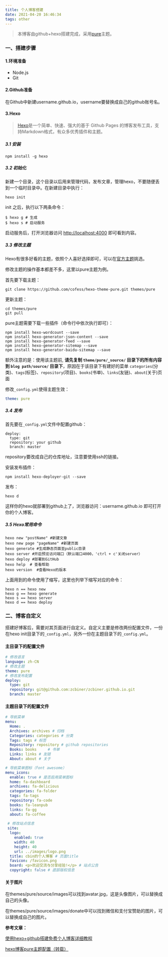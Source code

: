 ```yaml
---
title: 个人博客搭建
date: 2021-04-20 16:46:34
tags: other
---
```


> 本博客由github+hexo搭建完成，采用[pure](https://github.com/cofess/hexo-theme-pure/tree/2ec7633df115f03c69d3b410ceaf2f2a25ad5398)主题。

### 一、搭建步骤

#### 1.环境准备

- Node.js
- Git

#### 2.Github准备

在Github中新建username.github.io，username要替换成自己的github账号名。

#### 3.Hexo

> [Hexo](http://hexo.io/)是一个简单、快速、强大的基于 Github Pages 的博客发布工具，支持Markdown格式，有众多优秀插件和主题。

##### 3.1 安装

```shell
npm install -g hexo
```

##### 3.2 初始化

新建一个目录，这个目录以后用来管理代码，发布文章，管理hexo，不要随便丢到一个临时目录中。在新建目录中执行：

```shell
hexo init
```

init 之后，执行以下两条命令：

```
$ hexo g # 生成
$ hexo s # 启动服务
```

启动服务后，打开浏览器访问 [http://localhost:4000](http://localhost:4000/) 即可看到内容。

##### 3.3 修改主题

Hexo有很多好看的主题，依照个人喜好选择即可，可以在[官方主题](https://hexo.io/themes/)挑选。

修改主题的操作基本都差不多，这里以pure主题为例。

首先要下载主题：

```shell
git clone https://github.com/cofess/hexo-theme-pure.git themes/pure
```

更新主题：

```shell
cd themes/pure
git pull
```

pure主题需要下载一些插件（命令行中依次执行即可）：

```shell
npm install hexo-wordcount --save
npm install hexo-generator-json-content --save
npm install hexo-generator-feed --save
npm install hexo-generator-sitemap --save
npm install hexo-generator-baidu-sitemap --save
```

额外注意的是：使用该主题前, **请先复制 `theme/pure/_source/` 目录下的所有内容到 `blog path/source/` 目录下**，原因在于该目录下有建好的菜单 `categories`(分类)、`tags`(标签)、`repository`(项目)、`books`(书单)、`links`(友链)、`about`(关于)页面

修改``_config.yml``使得主题生效：

```yaml
theme: pure
```

##### 3.4 发布

首先要在``_config.yml``文件中配置github：

```
deploy:
  type: git
  repository: your github 
  branch: master
```

repository要改成自己的仓库地址，注意要使用ssh的链接。

安装发布插件：

```shell
npm install hexo-deployer-git --save
```

发布：

```shell
hexo d
```

这样你的hexo就部署到github上了，浏览器访问：username.github.io 即可打开你的个人博客。

##### 3.5 Hexo常用命令

```shell
hexo new "postName" #新建文章
hexo new page "pageName" #新建页面
hexo generate #生成静态页面至public目录
hexo server #开启预览访问端口（默认端口4000，'ctrl + c'关闭server）
hexo deploy #部署到GitHub
hexo help  # 查看帮助
hexo version  #查看Hexo的版本
```

上面用到的命令使用了缩写，这里也列举下缩写对应的命令：

```shell
hexo n == hexo new
hexo g == hexo generate
hexo s == hexo server
hexo d == hexo deploy
```

### 二、博客自定义

搭建好博客后，需要对其页面进行自定义。自定义主要是修改两份配置文件，一份在hexo init目录下的``_config.yml``，另外一份在主题目录下的``_config.yml``。

#### 主目录下的配置文件

```yaml
# 修改语言
language: zh-CN
# 修改主题
theme: pure
# 修改发布配置
deploy:
  type: git
  repository: git@github.com:zcbiner/zcbiner.github.io.git
  branch: master
```

#### 主题目录下的配置文件

```yaml
# 导航菜单
menu:
  Home: . 
  Archives: archives # 归档
  Categories: categories # 分类
  Tags: tags # 标签
  Repository: repository # github repositories
  Books: books     # 书单
  Links: links # 友链
  About: about # 关于

# 导航菜单图标（font awesome）
menu_icons:
  enable: true # 是否启用菜单图标
  home: fa-dashboard
  archives: fa-delicious
  categories: fa-folder
  tags: fa-tags
  repository: fa-code
  books: fa-leanpub
  links: fa-gg
  about: fa-coffee
  
 # 修改站点信息
 site:
  logo:
    enabled: true
    width: 40
    height: 40
    url: ../images/logo.png
  title: cbin的个人博客 # 页面title
  favicon: /favicon.png
  board: <p>欢迎交流与分享经验!</p> # 站点公告
  copyright: false # 底部版权信息
```

#### 关于图片

在themes/pure/source/images可以找到avatar.jpg，这是头像图片，可以替换成自己的头像。

在themes/pure/source/images/donate中可以找到微信和支付宝赞助的图片，可以替换成自己的图片。



**参考文章：**

[使用hexo+github搭建免费个人博客详细教程](https://www.cnblogs.com/liuxianan/p/build-blog-website-by-hexo-github.html)

[hexo博客pure主题配置（转载）](https://ruibot.tech/2019/05/10/hexo%E5%8D%9A%E5%AE%A2pure%E4%B8%BB%E9%A2%98%E9%85%8D%E7%BD%AE%EF%BC%88%E8%BD%AC%E8%BD%BD%EF%BC%89/)